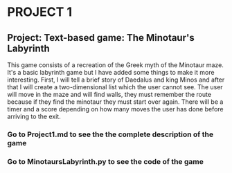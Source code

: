 # PROJECT 1
## Project: Text-based game: The Minotaur's Labyrinth

This game consists of a recreation of the Greek myth of the Minotaur maze. It's a basic labyrinth game but I have added some things to make it more interesting. First, I will tell a brief story of Daedalus and king Minos and after that I will create a two-dimensional list which the user cannot see. The user will move in the maze and will find walls, they must remember the route because if they find the minotaur they must start over again. There will be a timer and a score depending on how many moves the user has done before arriving to the exit. 


### Go to Project1.md to see the the complete description of the game
### Go to MinotaursLabyrinth.py to see the code of the game
